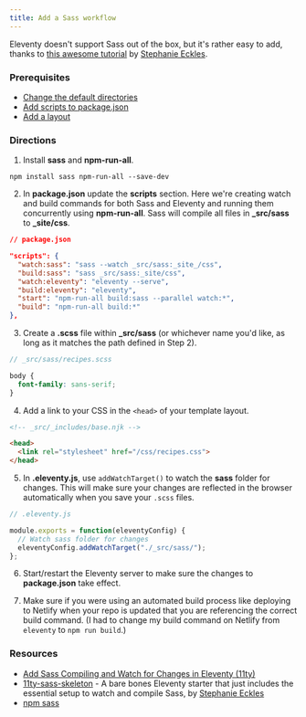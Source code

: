 ```yaml
---
title: Add a Sass workflow
---
```


Eleventy doesn't support Sass out of the box, but it's rather easy to add, thanks to [this awesome tutorial](https://egghead.io/lessons/11ty-add-sass-compiling-and-watch-for-changes-in-eleventy-11ty) by [Stephanie Eckles](https://twitter.com/5t3ph).

### Prerequisites

* [Change the default directories](/recipes/change-the-default-directories/)
* [Add scripts to package.json](/recipes/add-scripts-to-package.json/)
* [Add a layout](/recipes/add-a-layout/)

### Directions

1. Install **sass** and **npm-run-all**.

```text
npm install sass npm-run-all --save-dev
```

2. In **package.json** update the **scripts** section. Here we're creating watch and build commands for both Sass and Eleventy and running them concurrently using **npm-run-all**. Sass will compile all files in **_src/sass** to **_site/css**.

```json
// package.json

"scripts": {
  "watch:sass": "sass --watch _src/sass:_site_/css",
  "build:sass": "sass _src/sass:_site/css",
  "watch:eleventy": "eleventy --serve",
  "build:eleventy": "eleventy",
  "start": "npm-run-all build:sass --parallel watch:*",
  "build": "npm-run-all build:*"
},
```

3. Create a **.scss** file within **_src/sass** (or whichever name you'd like, as long as it matches the path defined in Step 2).

```scss
// _src/sass/recipes.scss

body {
  font-family: sans-serif;
}
```

4. Add a link to your CSS in the `<head>` of your template layout.

```html
<!-- _src/_includes/base.njk -->

<head>
  <link rel="stylesheet" href="/css/recipes.css">
</head>
```

5. In **.eleventy.js**, use `addWatchTarget()` to watch the **sass** folder for changes. This will make sure your changes are reflected in the browser automatically when you save your `.scss` files.

```js
// .eleventy.js

module.exports = function(eleventyConfig) {
  // Watch sass folder for changes
  eleventyConfig.addWatchTarget("./_src/sass/");
};
```

6. Start/restart the Eleventy server to make sure the changes to **package.json** take effect.

7. Make sure if you were using an automated build process like deploying to Netlify when your repo is updated that you are referencing the correct build command. (I had to change my build command on Netlify from `eleventy` to `npm run build`.)

### Resources

* [Add Sass Compiling and Watch for Changes in Eleventy (11ty)](https://egghead.io/lessons/11ty-add-sass-compiling-and-watch-for-changes-in-eleventy-11ty)
* [11ty-sass-skeleton](https://github.com/5t3ph/11ty-sass-skeleton) - A bare bones Eleventy starter that just includes the essential setup to watch and compile Sass, by [Stephanie Eckles](https://thinkdobecreate.com/)
* [npm sass](https://www.npmjs.com/package/sass)